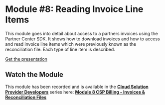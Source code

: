 # Module #8: Reading Invoice Line Items

This module goes into detail about access to a partners invoices using the Partner Center SDK. It shows how to download invoices and how to access and read invoice line items which were previously known as the reconciliation file. Each type of line item is described.

[Get the presentation](mod-08-invoices.pptx)

## Watch the Module

This module has been recorded and is available in the **[Cloud Solution Provider Developers](https://channel9.msdn.com/Series/cspdev)** series here: **[Module 8 CSP Billing - Invoices & Reconciliation Files](https://channel9.msdn.com/Series/cspdev/Module-8-CSP-Billing-Invoices--Reconciliation-Files)**